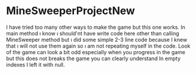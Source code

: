 # MineSweeperProjectNew
 I have tried too many other ways to make the game but this one works.
 In main method ı know ı should'nt have write code here other than calling MineSweeper method but ı did some simple 2-3 line code because I knew that ı will not use them again so ı am not repeating myself in the code.
 Look of the game can look a bit odd especially when you progress in the game but this does not breaks the game you can clearly understand
 In empty indexes I left it with null.
